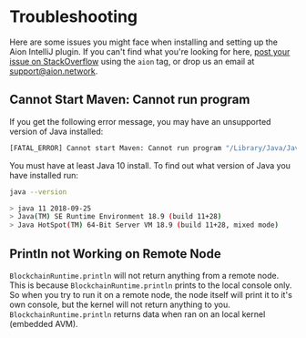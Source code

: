 # Troubleshooting

Here are some issues you might face when installing and setting up the Aion IntelliJ plugin. If you can't find what you're looking for here, [post your issue on StackOverflow](https://stackoverflow.com/search?q=aion) using the `aion` tag, or drop us an email at [support@aion.network](mailto:support@aion.network).

## Cannot Start Maven: Cannot run program

If you get the following error message, you may have an unsupported version of Java installed:

```bash
[FATAL_ERROR] Cannot start Maven: Cannot run program "/Library/Java/JavaVirtualMachines/1.6.0.jdk/Contents/Home/bin/java" (in directory "/private/var/folders/78/srvycpg54732ptgzj7qcvqh00000gn/T/archetypetmp"): error=2, No such file or directory
```

You must have at least Java 10 install. To find out what version of Java you have installed run:

```bash
java --version

> java 11 2018-09-25
> Java(TM) SE Runtime Environment 18.9 (build 11+28)
> Java HotSpot(TM) 64-Bit Server VM 18.9 (build 11+28, mixed mode)
```

## Println not Working on Remote Node

`BlockchainRuntime.println` will not return anything from a remote node. This is because `BlockchainRuntime.println` prints to the local console only. So when you try to run it on a remote node, the node itself will print it to it's own console, but the kernel will not return anything to you. `BlockchainRuntime.println` returns data when ran on an local kernel (embedded AVM).
